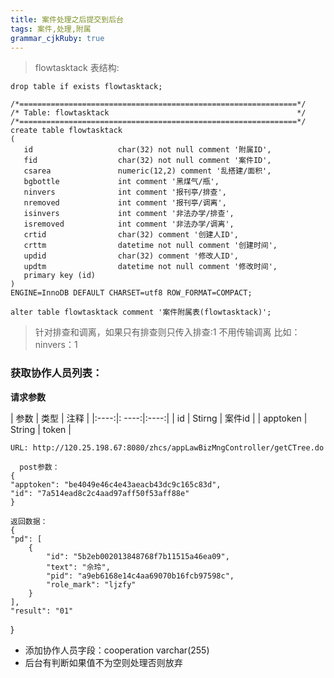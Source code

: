 ```yaml
---
title: 案件处理之后提交到后台 
tags: 案件,处理,附属
grammar_cjkRuby: true
---
```


> flowtasktack 表结构: 


    drop table if exists flowtasktack;

    /*==============================================================*/
    /* Table: flowtasktack                                          */
    /*==============================================================*/
    create table flowtasktack
    (
       id                   char(32) not null comment '附属ID',
       fid                  char(32) not null comment '案件ID',
       csarea               numeric(12,2) comment '乱搭建/面积',
       bgbottle             int comment '黑煤气/瓶',
       ninvers              int comment '报刊亭/排查',
       nremoved             int comment '报刊亭/调离',
       isinvers             int comment '非法办学/排查',
       isremoved            int comment '非法办学/调离',
       crtid                char(32) comment '创建人ID',
       crttm                datetime not null comment '创建时间',
       updid                char(32) comment '修改人ID',
       updtm                datetime not null comment '修改时间',
       primary key (id)
    )
    ENGINE=InnoDB DEFAULT CHARSET=utf8 ROW_FORMAT=COMPACT;

    alter table flowtasktack comment '案件附属表(flowtasktack)';


> 针对排查和调离，如果只有排查则只传入排查:1 不用传输调离
> 比如：ninvers：1


### 获取协作人员列表：

**请求参数**

| 参数 | 类型 | 注释  |
|:----:|: ----:|:----:|
| id       | Stirng | 案件id |
| apptoken | String | token  |

    URL: http://120.25.198.67:8080/zhcs/appLawBizMngController/getCTree.do
    
      post参数：
    {
    "apptoken": "be4049e46c4e43aeacb43dc9c165c83d",
    "id": "7a514ead8c2c4aad97aff50f53aff88e"
    }

    返回数据：
    {
    "pd": [
        {
            "id": "5b2eb002013848768f7b11515a46ea09", 
            "text": "佘玲", 
            "pid": "a9eb6168e14c4aa69070b16fcb97598c", 
            "role_mark": "ljzfy"
        }
    ], 
    "result": "01"
}

 - 添加协作人员字段：cooperation varchar(255)
 -  后台有判断如果值不为空则处理否则放弃

